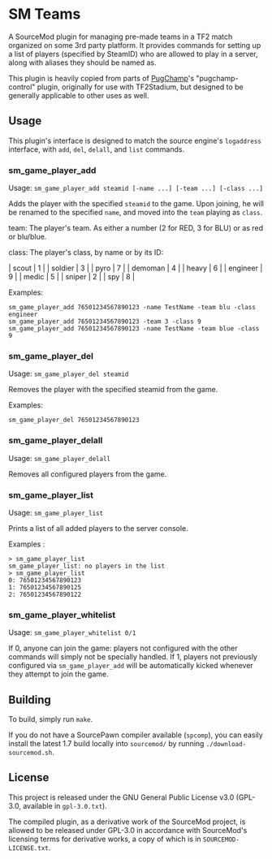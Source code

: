 # SM Teams

A SourceMod plugin for managing pre-made teams in a TF2 match
organized on some 3rd party platform. It provides commands for setting
up a list of players (specified by SteamID) who are allowed to play in
a server, along with aliases they should be named as.

This plugin is heavily copied from parts of
[PugChamp](https://github.com/fwdcp/pugchamp)'s "pugchamp-control"
plugin, originally for use with TF2Stadium, but designed to be
generally applicable to other uses as well.

## Usage

This plugin's interface is designed to match the source engine's
`logaddress` interface, with `add`, `del`, `delall`, and `list`
commands.

### sm_game_player_add

Usage: `sm_game_player_add steamid [-name ...] [-team ...] [-class ...]`

Adds the player with the specified `steamid` to the game. Upon
joining, he will be renamed to the specified `name`, and moved into
the `team` playing as `class`.

team: The player's team. As either a number (2 for RED, 3 for BLU) or
as red or blu/blue.

class: The player's class, by name or by its ID:

| scout    | 1 |
| soldier  | 3 |
| pyro     | 7 |
| demoman  | 4 |
| heavy    | 6 |
| engineer | 9 |
| medic    | 5 |
| sniper   | 2 |
| spy      | 8 |

Examples:

    sm_game_player_add 76501234567890123 -name TestName -team blu -class engineer
    sm_game_player_add 76501234567890123 -team 3 -class 9
    sm_game_player_add 76501234567890123 -name TestName -team blue -class 9

### sm_game_player_del

Usage: `sm_game_player_del steamid`

Removes the player with the specified steamid from the game.

Examples:

    sm_game_player_del 76501234567890123

### sm_game_player_delall

Usage: `sm_game_player_delall`

Removes all configured players from the game.

### sm_game_player_list

Usage: `sm_game_player_list`

Prints a list of all added players to the server console.

Examples :

    > sm_game_player_list
    sm_game_player_list: no players in the list
    > sm_game_player_list
    0: 76501234567890123
    1: 76501234567890125
    2: 76501234567890122

### sm_game_player_whitelist

Usage: `sm_game_player_whitelist 0/1`

If 0, anyone can join the game: players not configured with the other
commands will simply not be specially handled. If 1, players not
previously configured via `sm_game_player_add` will be automatically
kicked whenever they attempt to join the game.

## Building

To build, simply run `make`.

If you do not have a SourcePawn compiler available (`spcomp`), you can
easily install the latest 1.7 build locally into `sourcemod/` by running
`./download-sourcemod.sh`.

## License

This project is released under the GNU General Public License v3.0
(GPL-3.0, available in `gpl-3.0.txt`).

The compiled plugin, as a derivative work of the SourceMod project, is
allowed to be released under GPL-3.0 in accordance with SourceMod's
licensing terms for derivative works, a copy of which is in
`SOURCEMOD-LICENSE.txt`.
